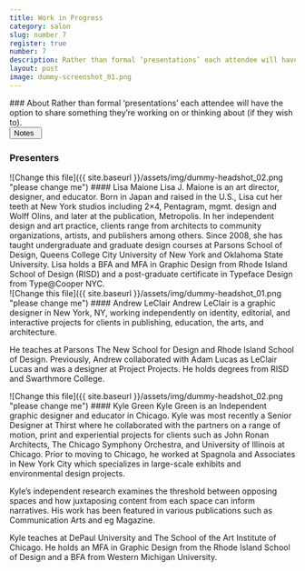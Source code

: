 ```yaml
---
title: Work in Progress
category: salon
slug: number 7
register: true
number: 7
description: Rather than formal ‘presentations’ each attendee will have the option to share something they’re working on or thinking about (if they wish to).
layout: post
image: dummy-screenshot_01.png
---
```

<section class="intro-material" markdown="1">
<div class="intro-text" markdown="1">
### About
Rather than formal ‘presentations’ each attendee will have the option to share something they’re working on or thinking about (if they wish to).
</div>
<div class="intro-button">
<a href="https://docs.google.com/document/d/1ggII5oVAx-0o0uwQbkPtqQJ7kc36WL325mYexzEnBFo/edit?usp=sharing"><button>Notes&ensp;<i class="fas fa-long-arrow-alt-down"></i></button></a>
</div>
</section>

### Presenters
<section class="presenter-container-odd" markdown="1">
<article markdown="1">
![Change this file]({{ site.baseurl }}/assets/img/dummy-headshot_02.png "please change me")
#### Lisa Maione
Lisa J. Maione is an art director, designer, and educator. Born in Japan and raised in the U.S., Lisa cut her teeth at New York studios including 2×4, Pentagram, mgmt. design and Wolff Olins, and later at the publication, Metropolis. In her independent design and art practice, clients range from architects to community organizations, artists, and publishers among others. Since 2008, she has taught undergraduate and graduate design courses at Parsons School of Design, Queens College City University of New York and Oklahoma State University. Lisa holds a BFA and MFA in Graphic Design from Rhode Island School of Design (RISD) and a post-graduate certificate in Typeface Design from Type@Cooper NYC.
</article>

<article markdown="1">
![Change this file]({{ site.baseurl }}/assets/img/dummy-headshot_01.png "please change me")
#### Andrew LeClair
Andrew LeClair is a graphic designer in New York, NY, working independently on identity, editorial, and interactive projects for clients in publishing, education, the arts, and architecture.

He teaches at Parsons The New School for Design and Rhode Island School of Design. Previously, Andrew collaborated with Adam Lucas as LeClair Lucas and was a designer at Project Projects. He holds degrees from RISD and Swarthmore College.
</article>

<article markdown="1">
![Change this file]({{ site.baseurl }}/assets/img/dummy-headshot_02.png "please change me")
#### Kyle Green
Kyle Green is an Independent graphic designer and educator in Chicago. Kyle was most recently a Senior Designer at Thirst where he collaborated with the partners on a range of motion, print and experiential projects for clients such as John Ronan Architects, The Chicago Symphony Orchestra, and University of Illinois at Chicago. Prior to moving to Chicago, he worked at Spagnola and Associates in New York City which specializes in large-scale exhibits and environmental design projects.

Kyle’s independent research examines the threshold between opposing spaces and how juxtaposing content from each space can inform narratives. His work has been featured in various publications such as Communication Arts and eg Magazine.

Kyle teaches at DePaul University and The School of the Art Institute of Chicago. He holds an MFA in Graphic Design from the Rhode Island School of Design and a BFA from Western Michigan University.
</article>

</section>
